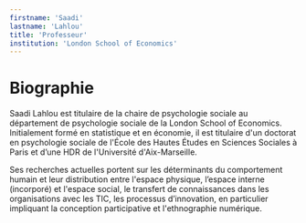 ```yaml
---
firstname: 'Saadi'
lastname: 'Lahlou'
title: 'Professeur'
institution: 'London School of Economics'
---
```

# Biographie
Saadi Lahlou est titulaire de la chaire de psychologie sociale au département de psychologie sociale de la London School of Economics. Initialement formé en statistique et en économie, il est titulaire d'un doctorat en psychologie sociale de l'École des Hautes Études en Sciences Sociales à Paris et d’une HDR de l'Université d'Aix-Marseille.

Ses recherches actuelles portent sur ​​les déterminants du comportement humain et leur distribution entre l'espace physique, l’espace interne (incorporé) et l'espace social, le transfert de connaissances dans les organisations avec les TIC, les processus d’innovation, en particulier impliquant la conception participative et l'ethnographie numérique.